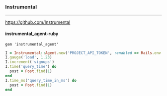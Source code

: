### Instrumental
---
https://github.com/Instrumental

#### instrumental_agent-ruby
```
gem 'instrumental_agent'

```

```ruby
I = Instrumental::Agent.new('PROJECT_API_TOKEN', :enabled => Rails.env.production?)
I.gauge('load', 1.23)
I.increment('signups')
I.time('query_time') do
  post = Post.find(1)
end
I.time_ms('query_time_in_ms') do
  post = Post.find(1)
end

```

```

```


